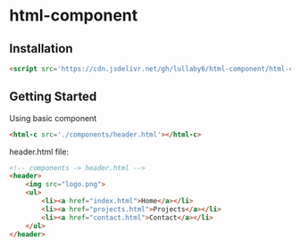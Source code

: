 # html-component

## Installation

```html
<script src='https://cdn.jsdelivr.net/gh/lullaby6/html-component/html-component.min.js' defer></script>
```

## Getting Started

Using basic component
```html
<html-c src='./components/header.html'></html-c>
```

header.html file:
```html
<!-- components -> header.html -->
<header>
    <img src="logo.png">
    <ul>
        <li><a href="index.html">Home</a></li>
        <li><a href="projects.html">Projects</a></li>
        <li><a href="contact.html">Contact</a></li>
    </ul>
</header>
```
